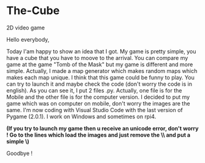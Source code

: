 # The-Cube
2D video game

Hello everybody,

Today I'am happy to show an idea that I got. My game is pretty simple, you have a cube that you have to moove to the arrival. You can compare my game at the game "Tomb of the Mask" but my game is different and more simple. Actually, I made a map generator which makes random maps which makes each map unique. I think that this game could be funny to play. You can try to launch it and maybe check the code (don't worry the code is in english). As you can see it, I put 2 files .py. Actually, one file is for the Mobile and the other file is for the computer version. I decided to put my game which was on computer on mobile, don't worry the images are the same. I'm now coding with Visual Studio Code with the last version of Pygame (2.0.1). I work on Windows and sometimes on rpi4.

**(If you try to launch my game then u receive an unicode error, don't worry ! Go to the lines which load the images and just remove the \\\ and put a simple \\)**

Goodbye !
